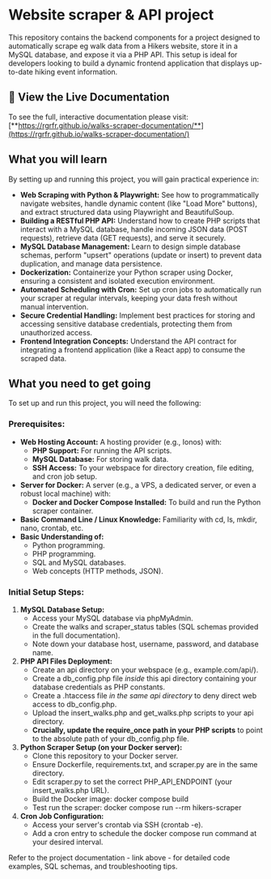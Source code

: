 # **Website scraper & API project**

This repository contains the backend components for a project designed to automatically scrape eg walk data from a Hikers website, store it in a MySQL database, and expose it via a PHP API. This setup is ideal for developers looking to build a dynamic frontend application that displays up-to-date hiking event information.

## **🚀 View the Live Documentation**

To see the full, interactive documentation please visit:
[**https://rgrfr.github.io/walks-scraper-documentation/**](https://rgrfr.github.io/walks-scraper-documentation/)

## **What you will learn**

By setting up and running this project, you will gain practical experience in:

* **Web Scraping with Python & Playwright:** See how to programmatically navigate websites, handle dynamic content (like "Load More" buttons), and extract structured data using Playwright and BeautifulSoup.  
* **Building a RESTful PHP API:** Understand how to create PHP scripts that interact with a MySQL database, handle incoming JSON data (POST requests), retrieve data (GET requests), and serve it securely.  
* **MySQL Database Management:** Learn to design simple database schemas, perform "upsert" operations (update or insert) to prevent data duplication, and manage data persistence.  
* **Dockerization:** Containerize your Python scraper using Docker, ensuring a consistent and isolated execution environment.  
* **Automated Scheduling with Cron:** Set up cron jobs to automatically run your scraper at regular intervals, keeping your data fresh without manual intervention.  
* **Secure Credential Handling:** Implement best practices for storing and accessing sensitive database credentials, protecting them from unauthorized access.  
* **Frontend Integration Concepts:** Understand the API contract for integrating a frontend application (like a React app) to consume the scraped data.

## **What you need to get going**

To set up and run this project, you will need the following:

### **Prerequisites:**

* **Web Hosting Account:** A hosting provider (e.g., Ionos) with:  
  * **PHP Support:** For running the API scripts.  
  * **MySQL Database:** For storing walk data.  
  * **SSH Access:** To your webspace for directory creation, file editing, and cron job setup.  
* **Server for Docker:** A server (e.g., a VPS, a dedicated server, or even a robust local machine) with:  
  * **Docker and Docker Compose Installed:** To build and run the Python scraper container.  
* **Basic Command Line / Linux Knowledge:** Familiarity with cd, ls, mkdir, nano, crontab, etc.  
* **Basic Understanding of:**  
  * Python programming.  
  * PHP programming.  
  * SQL and MySQL databases.  
  * Web concepts (HTTP methods, JSON).

### **Initial Setup Steps:**

1. **MySQL Database Setup:**  
   * Access your MySQL database via phpMyAdmin.  
   * Create the walks and scraper\_status tables (SQL schemas provided in the full documentation).  
   * Note down your database host, username, password, and database name.  
2. **PHP API Files Deployment:**  
   * Create an api directory on your webspace (e.g., example.com/api/).  
   * Create a db\_config.php file *inside* this api directory containing your database credentials as PHP constants.  
   * Create a .htaccess file *in the same api directory* to deny direct web access to db\_config.php.  
   * Upload the insert\_walks.php and get\_walks.php scripts to your api directory.  
   * **Crucially, update the require\_once path in your PHP scripts** to point to the absolute path of your db\_config.php file.  
3. **Python Scraper Setup (on your Docker server):**  
   * Clone this repository to your Docker server.  
   * Ensure Dockerfile, requirements.txt, and scraper.py are in the same directory.  
   * Edit scraper.py to set the correct PHP\_API\_ENDPOINT (your insert\_walks.php URL).  
   * Build the Docker image: docker compose build  
   * Test run the scraper: docker compose run \--rm hikers-scraper  
4. **Cron Job Configuration:**  
   * Access your server's crontab via SSH (crontab \-e).  
   * Add a cron entry to schedule the docker compose run command at your desired interval.

Refer to the project documentation - link above - for detailed code examples, SQL schemas, and troubleshooting tips.